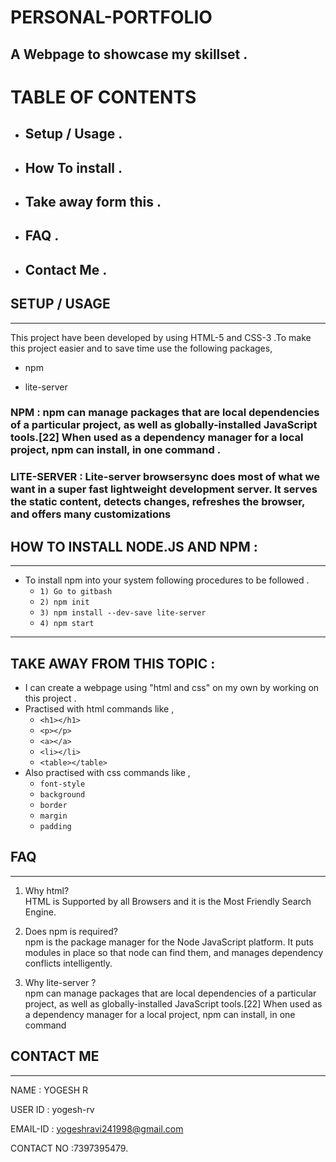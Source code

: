 # PERSONAL-PORTFOLIO
## A Webpage to showcase my skillset . 

# **TABLE OF CONTENTS**
- ## Setup / Usage .
- ## How To install .
- ## Take away form this .
- ## FAQ . 
- ## Contact Me .
## **SETUP / USAGE**
---
This project have been developed by using HTML-5 and CSS-3 .To make this project easier and to save time use the following packages,

- npm

- lite-server

### **NPM :** npm can manage packages that are local dependencies of a particular project, as well as globally-installed JavaScript tools.[22] When used as a dependency manager for a local project, npm can install, in one command .

### **LITE-SERVER :** Lite-server browsersync does most of what we want in a super fast lightweight development server. It serves the static content, detects changes, refreshes the browser, and offers many customizations


## **HOW TO INSTALL NODE.JS AND NPM :**
---
- To install npm into your system following procedures to be followed .
  - `1) Go to gitbash`
  - `2) npm init`
  - `3) npm install --dev-save lite-server`
  - `4) npm start`
---
## **TAKE AWAY FROM THIS TOPIC :**
- I can create a webpage using "html and css" on my own by working on this project .
- Practised with html commands like ,
  - `<h1></h1>`
  - `<p></p>
  `
  -  `<a></a>`
  - `<li></li>`
  - `<table></table>`
- Also practised with css commands like ,
  - `font-style`
  - `background`
  - `border`
  - `margin`
  - `padding`
## **FAQ**
---
1. Why html?  
HTML is Supported by all Browsers and it is the Most Friendly Search Engine.

2. Does npm is required?  
npm is the package manager for the Node JavaScript platform. It puts modules in place so that node can find them, and manages dependency conflicts intelligently.

3. Why lite-server ?  
npm can manage packages that are local dependencies of a particular project, as well as globally-installed JavaScript tools.[22] When used as a dependency manager for a local project, npm can install, in one command

## **CONTACT ME**
---
NAME       : YOGESH R

USER ID    : yogesh-rv
 
EMAIL-ID   : yogeshravi241998@gmail.com

CONTACT NO :7397395479.









